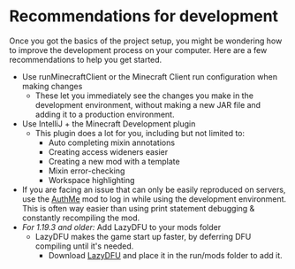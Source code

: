 # Recommendations for development

Once you got the basics of the project setup, you might be wondering how to improve the development process on your computer.
Here are a few recommendations to help you get started.

- Use runMinecraftClient or the Minecraft Client run configuration when making changes
    - These let you immediately see the changes you make in the development environment, without making a new JAR file and adding it to a production environment.
- Use IntelliJ + the Minecraft Development plugin
    - This plugin does a lot for you, including but not limited to:
        - Auto completing mixin annotations
        - Creating access wideners easier
        - Creating a new mod with a template
        - Mixin error-checking
        - Workspace highlighting
- If you are facing an issue that can only be easily reproduced on servers, use the [AuthMe](https://modrinth.com/mod/auth-me) mod to log in while using the development environment. This is often way easier than using print statement debugging & constantly recompiling the mod.
- _For 1.19.3 and older:_ Add LazyDFU to your mods folder
    - LazyDFU makes the game start up faster, by deferring DFU compiling until it's needed.
      - Download [LazyDFU](https://modrinth.com/mod/lazydfu) and place it in the run/mods folder to add it.

